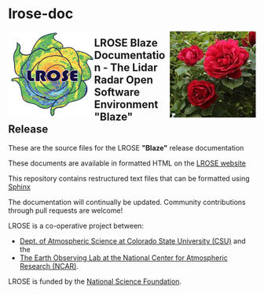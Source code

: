 # lrose-doc

<img align="left" width="175" height="175" src="./source/images/LROSE_logo_small.png">
<img align="right" width="175" height="175" src="./source/images/Rosa_Blaze_Superior.jpg">

## **LROSE Blaze Documentation** - The Lidar Radar Open Software Environment "Blaze" Release

These are the source files for the LROSE **"Blaze"** release documentation

These documents are available in formatted HTML on the [LROSE website](https://nsf-lrose.github.io/docs.html)

This repository contains restructured text files that can be formatted using [Sphinx](http://www.sphinx-doc.org/en/master/index.html)

The documentation will continually be updated. Community contributions through pull requests are welcome!

LROSE is a co-operative project between:

  * [Dept. of Atmospheric Science at Colorado State University (CSU)](http://www.atmos.colostate.edu/) and the
  * [The Earth Observing Lab at the National Center for Atmospheric Research (NCAR)](https://www.eol.ucar.edu/content/lidar-radar-open-software-environment).

LROSE is funded by the [National Science Foundation](https://www.nsf.gov).
